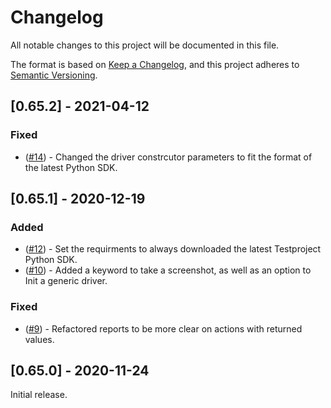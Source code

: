# Changelog

All notable changes to this project will be documented in this file.

The format is based on [Keep a Changelog](https://keepachangelog.com/en/1.0.0/),
and this project adheres to [Semantic Versioning](https://semver.org/spec/v2.0.0.html).

## [0.65.2] - 2021-04-12

### Fixed

- ([#14](https://github.com/testproject-io/robot-library/pull/14)) - Changed the driver constrcutor parameters to fit the format of the latest Python SDK.

## [0.65.1] - 2020-12-19

### Added

- ([#12](https://github.com/testproject-io/robot-library/pull/12)) - Set the requirments to always downloaded the latest Testproject Python SDK.
- ([#10](https://github.com/testproject-io/robot-library/pull/10)) - Added a keyword to take a screenshot, as well as an option to Init a generic driver.

### Fixed

- ([#9](https://github.com/testproject-io/robot-library/pull/9)) - Refactored reports to be more clear on actions with returned values.


## [0.65.0] - 2020-11-24

Initial release.